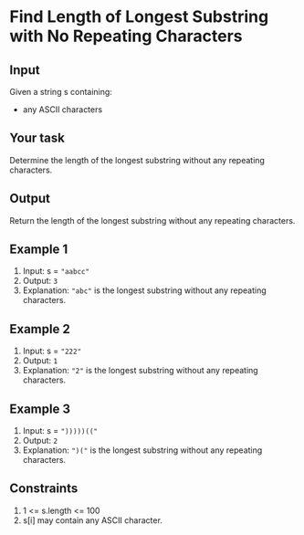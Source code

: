 # Find Length of Longest Substring with No Repeating Characters

## Input

Given a string s containing:

- any ASCII characters

## Your task

Determine the length of the longest substring without any repeating characters.

## Output

Return the length of the longest substring without any repeating characters.

## Example 1

1. Input: s = `"aabcc"`
2. Output: `3`
3. Explanation: `"abc"` is the longest substring without any repeating characters.

## Example 2

1. Input: s = `"222"`
2. Output: `1`
3. Explanation: `"2"` is the longest substring without any repeating characters.

## Example 3

1. Input: s = `")))))(("`
2. Output: `2`
3. Explanation: `")("` is the longest substring without any repeating characters.

## Constraints

1. 1 <= s.length <= 100
2. s[i] may contain any ASCII character.
